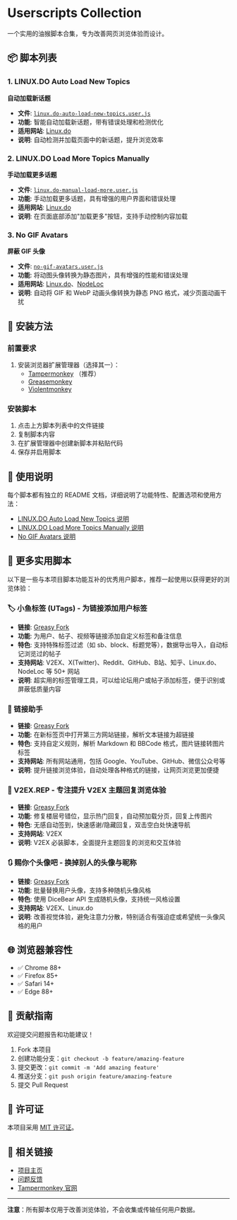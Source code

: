 # Userscripts Collection

一个实用的油猴脚本合集，专为改善网页浏览体验而设计。

## 📦 脚本列表

### 1. LINUX.DO Auto Load New Topics

**自动加载新话题**

- **文件**: [`linux.do-auto-load-new-topics.user.js`](./linux.do-auto-load-new-topics/linux.do-auto-load-new-topics.user.js)
- **功能**: 智能自动加载新话题，带有错误处理和检测优化
- **适用网站**: [Linux.do](https://linux.do/)
- **说明**: 自动检测并加载页面中的新话题，提升浏览效率

### 2. LINUX.DO Load More Topics Manually

**手动加载更多话题**

- **文件**: [`linux.do-manual-load-more.user.js`](./linux.do-manual-load-more/linux.do-manual-load-more.user.js)
- **功能**: 手动加载更多话题，具有增强的用户界面和错误处理
- **适用网站**: [Linux.do](https://linux.do/)
- **说明**: 在页面底部添加"加载更多"按钮，支持手动控制内容加载

### 3. No GIF Avatars

**屏蔽 GIF 头像**

- **文件**: [`no-gif-avatars.user.js`](./no-gif-avatars/no-gif-avatars.user.js)
- **功能**: 将动图头像转换为静态图片，具有增强的性能和错误处理
- **适用网站**: [Linux.do](https://linux.do/)、[NodeLoc](https://www.nodeloc.com/)
- **说明**: 自动将 GIF 和 WebP 动画头像转换为静态 PNG 格式，减少页面动画干扰

## 🚀 安装方法

### 前置要求

1. 安装浏览器扩展管理器（选择其一）：
   - [Tampermonkey](https://www.tampermonkey.net/) （推荐）
   - [Greasemonkey](https://www.greasespot.net/)
   - [Violentmonkey](https://violentmonkey.github.io/)

### 安装脚本

1. 点击上方脚本列表中的文件链接
2. 复制脚本内容
3. 在扩展管理器中创建新脚本并粘贴代码
4. 保存并启用脚本

## 📖 使用说明

每个脚本都有独立的 README 文档，详细说明了功能特性、配置选项和使用方法：

- [LINUX.DO Auto Load New Topics 说明](./linux.do-auto-load-new-topics/README.md)
- [LINUX.DO Load More Topics Manually 说明](./linux.do-manual-load-more/README.md)
- [No GIF Avatars 说明](./no-gif-avatars/README.md)

## 🔧 更多实用脚本

以下是一些与本项目脚本功能互补的优秀用户脚本，推荐一起使用以获得更好的浏览体验：

### 🏷️ 小鱼标签 (UTags) - 为链接添加用户标签

- **链接**: [Greasy Fork](https://greasyfork.org/zh-CN/scripts/460718-utags-add-usertags-to-links)
- **功能**: 为用户、帖子、视频等链接添加自定义标签和备注信息
- **特色**: 支持特殊标签过滤（如 sb、block、标题党等），数据导出导入，自动标记浏览过的帖子
- **支持网站**: V2EX、X(Twitter)、Reddit、GitHub、B站、知乎、Linux.do、NodeLoc 等 50+ 网站
- **说明**: 超实用的标签管理工具，可以给论坛用户或帖子添加标签，便于识别或屏蔽低质量内容

### 🔗 链接助手

- **链接**: [Greasy Fork](https://greasyfork.org/zh-CN/scripts/464541-links-helper)
- **功能**: 在新标签页中打开第三方网站链接，解析文本链接为超链接
- **特色**: 支持自定义规则，解析 Markdown 和 BBCode 格式，图片链接转图片标签
- **支持网站**: 所有网站通用，包括 Google、YouTube、GitHub、微信公众号等
- **说明**: 提升链接浏览体验，自动处理各种格式的链接，让网页浏览更加便捷

### 📝 V2EX.REP - 专注提升 V2EX 主题回复浏览体验

- **链接**: [Greasy Fork](https://greasyfork.org/zh-CN/scripts/466589-v2ex-rep-%E4%B8%93%E6%B3%A8%E6%8F%90%E5%8D%87-v2ex-%E4%B8%BB%E9%A2%98%E5%9B%9E%E5%A4%8D%E6%B5%8F%E8%A7%88%E4%BD%93%E9%AA%8C)
- **功能**: 修复楼层号错位，显示热门回复，自动预加载分页，回复上传图片
- **特色**: 无感自动签到，快速感谢/隐藏回复，双击空白处快速导航
- **支持网站**: V2EX
- **说明**: V2EX 必装脚本，全面提升主题回复的浏览和交互体验

### 🔃 赐你个头像吧 - 换掉别人的头像与昵称

- **链接**: [Greasy Fork](https://greasyfork.org/zh-CN/scripts/472616-replace-ugly-avatars)
- **功能**: 批量替换用户头像，支持多种随机头像风格
- **特色**: 使用 DiceBear API 生成随机头像，支持统一风格设置
- **支持网站**: V2EX、Linux.do
- **说明**: 改善视觉体验，避免注意力分散，特别适合有强迫症或希望统一头像风格的用户

## 🌐 浏览器兼容性

- ✅ Chrome 88+
- ✅ Firefox 85+
- ✅ Safari 14+
- ✅ Edge 88+

## 🤝 贡献指南

欢迎提交问题报告和功能建议！

1. Fork 本项目
2. 创建功能分支：`git checkout -b feature/amazing-feature`
3. 提交更改：`git commit -m 'Add amazing feature'`
4. 推送分支：`git push origin feature/amazing-feature`
5. 提交 Pull Request

## 📄 许可证

本项目采用 [MIT 许可证](./LICENSE)。

## 🔗 相关链接

- [项目主页](https://github.com/utags/userscripts)
- [问题反馈](https://github.com/utags/userscripts/issues)
- [Tampermonkey 官网](https://www.tampermonkey.net/)

---

**注意**：所有脚本仅用于改善浏览体验，不会收集或传输任何用户数据。
